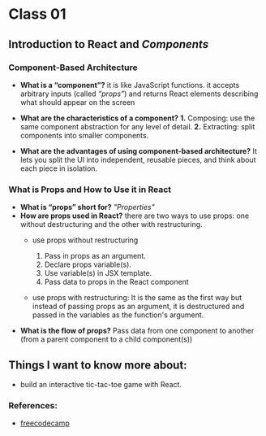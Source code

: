 # Class 01 
## Introduction to React and *Components*

### Component-Based Architecture

* **What is a “component”?**
    it is like JavaScript functions. it accepts arbitrary inputs (called *“props”*) and returns React elements describing what should appear on the screen 
    
* **What are the characteristics of a component?**
    **1.** Composing: use the same component abstraction for any level of detail.
    **2.** Extracting: split components into smaller components.

* **What are the advantages of using component-based architecture?**
    It lets you split the UI into independent, reusable pieces, and think about each piece in isolation.


### What is Props and How to Use it in React

* **What is “props” short for?**
    *"Properties"*
* **How are props used in React?**
    there are two ways to use props: one without destructuring and the other with restructuring.
    * use props without restructuring
        1. Pass in props as an argument.
        2. Declare props variable(s).
        3. Use variable(s) in JSX template.
        4. Pass data to props in the React component

    *  use props with restructuring:
        It is the same as the first way but instead of passing props as an argument, it is destructured and passed in the variables as the function's argument.
* **What is the flow of props?**
    Pass data from one component to another (from a parent component to a child component(s))


## Things I want to know more about:
* build an interactive tic-tac-toe game with React.


### References:
* [freecodecamp](https://www.freecodecamp.org/news/how-to-use-props-in-react/#:~:text=What%20are%20props%20in%20React,your%20app%20to%20be%20dynamic.) 

